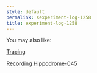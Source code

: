 ```yaml
---
style: default
permalink: Xexperiment-log-1258
title: experiment-log-1258
---
```

You may also like:

[Tracing](http://scp-wiki.net/tracing)

[Recording Hippodrome-045](http://scp-wiki.net/recording-hippodrome-045)
